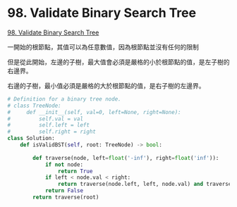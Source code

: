 # 98. Validate Binary Search Tree

[98. Validate Binary Search Tree](https://leetcode.com/problems/validate-binary-search-tree/)

一開始的根節點，其值可以為任意數值，因為根節點並沒有任何的限制

但是從此開始，左邊的子樹，最大值會必須是嚴格的小於根節點的值，是左子樹的右邊界。

右邊的子樹，最小值必須是嚴格的大於根節點的值，是右子樹的左邊界。

```python
# Definition for a binary tree node.
# class TreeNode:
#     def __init__(self, val=0, left=None, right=None):
#         self.val = val
#         self.left = left
#         self.right = right
class Solution:
    def isValidBST(self, root: TreeNode) -> bool:
        
        def traverse(node, left=float('-inf'), right=float('inf')):
            if not node:
                return True
            if left < node.val < right:
                return traverse(node.left, left, node.val) and traverse(node.right, node.val, right)
            return False
        return traverse(root)
```



